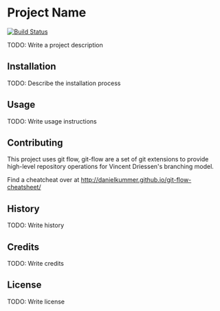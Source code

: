 # Project Name

[![Build Status](https://travis-ci.org/codenetwork/CodeNetwork-Seed.svg?branch=develop)](https://travis-ci.org/codenetwork/CodeNetwork-Seed)

TODO: Write a project description

## Installation

TODO: Describe the installation process

## Usage

TODO: Write usage instructions

## Contributing
This project uses git flow, git-flow are a set of git extensions to provide high-level repository operations for Vincent Driessen's branching model.

Find a cheatcheat over at http://danielkummer.github.io/git-flow-cheatsheet/

## History

TODO: Write history

## Credits

TODO: Write credits

## License

TODO: Write license